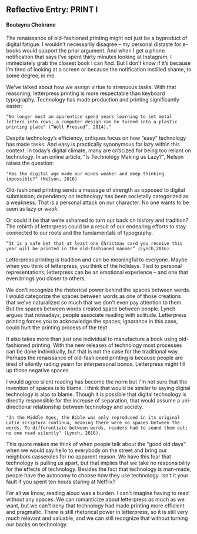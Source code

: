 ## Reflective Entry: PRINT I 

#### Boutayna Chokrane 

The renaissance of old-fashioned printing might not just be a byproduct of digital fatigue. I wouldn’t necessarily disagree – my personal distaste for e-books would support the prior argument.  And when I get a phone notification that says I’ve spent thirty minutes looking at Instagram, I immediately grab the closest book I can find. But I don’t know if it’s because I’m tired of looking at a screen or because the notification instilled shame, to some degree, in me. 

We’ve talked about how we assign virtue to strenuous tasks. With that reasoning, letterpress printing is more respectable than keyboard typography. Technology has made production and printing significantly easier:

	“No longer must an apprentice spend years learning to set metal letters into rows; a computer design can be turned into a plastic printing plate" (“Well Pressed”, 2014)."

Despite technology’s efficiency, critiques focus on how “easy” technology has made tasks. And easy is practically synonymous for lazy within this context. In today’s digital climate, many are criticized for being too reliant on technology. In an online article, "Is Technology Making us Lazy?", Nelson raises the question: 

	"Has the digital age made our minds weaker and deep thinking impossible?" (Nelson, 2016)

Old-fashioned printing sends a message of strength as opposed to digital submission; dependency on technology has been societally categorized as a weakness. That is a personal attack on our character. No one wants to be seen as lazy or *weak*.  

Or could it be that we’re ashamed to turn our back on history and tradition? The rebirth of letterpress could be a result of our endearing efforts to stay connected to our roots and the fundamentals of typography. 
	
	“It is a safe bet that at least one Christmas card you receive this year will be printed in the old-fashioned manner” (Lynch,2016). 

Letterpress printing is tradition and can be meaningful to everyone. Maybe when you think of letterpress, you think of the holidays. Tied to personal representations, letterpress can be an emotional experience – and one that even brings you closer to others. 

We don't recognize the rhetorical power behind the spaces between words. I would categorize the spaces between words as one of those creations that we've naturalized so much that we don't even pay attention to them. But the spaces between words created space between people. Lynch argues that nowadays, people associate reading with solitude. Letterpress printing forces you to acknowledge the spaces; ignorance in this case, could hurt the printing process of the text.

It also takes more than just one individual to manufacture a book using old-fashioned printing. With the new releases of technology most processes can be done individually, but that is not the case for the traditional way. Perhaps the renaissance of old-fashioned printing is because people are tired of silently rading yearn for interpersonal bonds. Letterpress might fill up those negative spaces. 

I would agree silent reading has become the norm but I'm not sure that the invention of spaces is to blame. I think that would be similar to saying digital technology is also to blame. Though it is possible that digital technology is directly responsible for the increase of separation, that would assume a uni-directional relationship between technology and society. 

	"In the Middle Ages, the Bible was only reproduced in its original Latin scriptura continua, meaning there were no spaces between the words. To differentiate between words, readers had to sound them out; no one read silently" (Lynch, 2016). 
	
This quote makes me think of when people talk about the "good old days" when we would say hello to everybody on the street and bring our neighbors casseroles for no apparent reason. We have this fear that technology is pulling us apart, but that implies that we take no responsibility for the effects of technology. Besides the fact that technology is man-made, people have the autonomy to choose how they use technology. Isn't it your fault if you spent ten hours staring at Netflix? 

For all we know, reading aloud was a burden. I can't imagine having to read without any spaces. We can romanticize about letterpress as much as we want, but we can't deny that technology had made printing more efficient and pragmatic. There is still rhetorical power in letterpress, so it is still very much relevant and valuable, and we can still recognize that without turning our backs on technology. 






